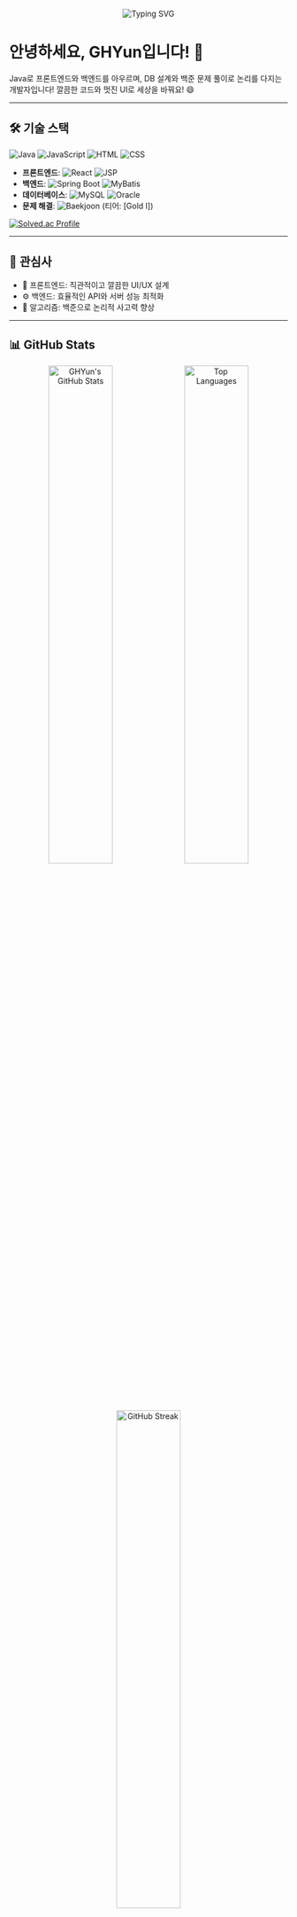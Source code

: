 <p align="center">
  <img src="https://readme-typing-svg.herokuapp.com?font=Fira+Code&size=24&pause=1000&color=007396&center=true&vCenter=true&width=440&lines=Hello,+I'm+GHYun!+%F0%9F%91%8B;Java+Developer+%26+Problem+Solver" alt="Typing SVG" />
</p>

# 안녕하세요, GHYun입니다! 🚀

Java로 프론트엔드와 백엔드를 아우르며, DB 설계와 백준 문제 풀이로 논리를 다지는 개발자입니다! 깔끔한 코드와 멋진 UI로 세상을 바꿔요! 😄

---

## 🛠️ 기술 스택
![Java](https://img.shields.io/badge/-Java-007396?logo=java&style=flat-square)
![JavaScript](https://img.shields.io/badge/-JavaScript-F7DF1E?logo=javascript&style=flat-square)
![HTML](https://img.shields.io/badge/-HTML5-E34F26?logo=html5&style=flat-square)
![CSS](https://img.shields.io/badge/-CSS3-1572B6?logo=css3&style=flat-square)

- **프론트엔드**: 
  ![React](https://img.shields.io/badge/-React-61DAFB?logo=react&style=flat-square)
  ![JSP](https://img.shields.io/badge/-JSP-007396?logo=java&style=flat-square)
- **백엔드**: 
  ![Spring Boot](https://img.shields.io/badge/-Spring_Boot-6DB33F?logo=spring-boot&style=flat-square)
  ![MyBatis](https://img.shields.io/badge/-MyBatis-000000?logo=mybatis&style=flat-square)
- **데이터베이스**: 
  ![MySQL](https://img.shields.io/badge/-MySQL-4479A1?logo=mysql&style=flat-square)
  ![Oracle](https://img.shields.io/badge/-Oracle-F80000?logo=oracle&style=flat-square)
- **문제 해결**: 
  ![Baekjoon](https://img.shields.io/badge/-Baekjoon-0055A4?logo=codeforces&style=flat-square) 
  (티어: [Gold I])
  
[![Solved.ac Profile](http://mazassumnida.wtf/api/generate_badge?boj=zxcvting1)](https://solved.ac/zxcvting1)

---

## 🌟 관심사
- 🎨 프론트엔드: 직관적이고 깔끔한 UI/UX 설계
- ⚙️ 백엔드: 효율적인 API와 서버 성능 최적화
- 🧠 알고리즘: 백준으로 논리적 사고력 향상

---

## 📊 GitHub Stats
<p align="center">
  <img src="https://github-readme-stats.vercel.app/api?username=19GHYun&show_icons=true&theme=dracula&hide_border=true" alt="GHYun's GitHub Stats" width="48%" />
  <img src="https://github-readme-stats.vercel.app/api/top-langs/?username=19GHYun&layout=compact&theme=dracula&hide_border=true" alt="Top Languages" width="48%" />
</p>
<p align="center">
  <img src="https://github-readme-streak-stats.herokuapp.com/?user=19GHYun&theme=dracula&hide_border=true" alt="GitHub Streak" width="48%" />
</p>

---

## 🏆 대표 프로젝트
- **[NFC]**: [안드로이드 스튜디오와 NFC를 이용한 생체 반응 인식 앱]. ([리포지토리 링크])
- **[의학 실습 멀티 설계]**: [Unity와 VR를 이용하여 만든 의학 실습 프로그램에 Photon서버를 이용하여 멀티 플레이 설계 프로젝트]. ([리포지토리 링크])

---

## 📬 연락처
<p align="center">
  <a href="mailto:[zxcvting1@gmail.com]"><img src="https://img.shields.io/badge/-Email-D14836?logo=gmail&style=for-the-badge" alt="Email"></a>
  <a href="https://github.com/19GHYun"><img src="https://img.shields.io/badge/-GitHub-181717?logo=github&style=for-the-badge" alt="GitHub"></a>
</p>

<p align="center">
  <i>코딩으로 세상을 더 멋지게 만들고 싶어요! 함께 성장합시다! 🌍</i>
</p>

![Profile Views](https://komarev.com/ghpvc/?username=19GHYun&color=blueviolet&style=flat-square)
